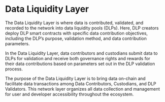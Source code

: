 # Data Liquidity Layer

The Data Liquidity Layer is where data is contributed, validated, and recorded to the network into data liquidity pools (DLPs). Here, DLP creators deploy DLP smart contracts with specific data contribution objectives, including the DLP’s purpose, validation method, and data contribution parameters.

In the Data Liquidity Layer, data contributors and custodians submit data to DLPs for validation and receive both governance rights and rewards for their data contributions based on parameters set out in the DLP validation process.

The purpose of the Data Liquidity Layer is to bring data on-chain and facilitate data transactions among Data Contributors, Custodians, and DLP Validators. This network layer organizes all data collection and management for user and developer accessibility throughout the ecosystem.
